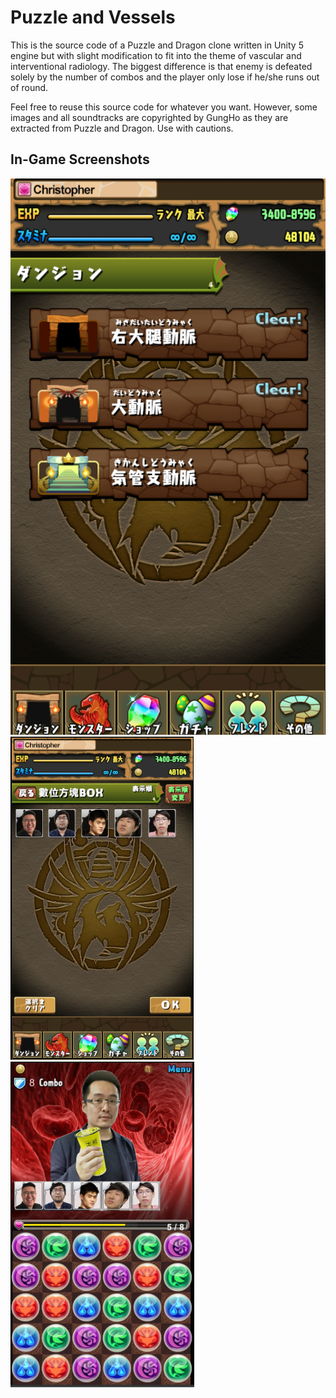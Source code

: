 # Puzzle and Vessels

This is the source code of a Puzzle and Dragon clone written in Unity 5 engine but with slight modification to fit into the theme of vascular and interventional radiology. The biggest difference is that enemy is defeated solely by the number of combos and the player only lose if he/she runs out of round.

Feel free to reuse this source code for whatever you want. However, some images and all soundtracks are copyrighted by GungHo as they are extracted from Puzzle and Dragon. Use with cautions.

## In-Game Screenshots

![Stage Selection Screenshot](https://github.com/Tsubaki520/MatchPuzzleGame/blob/master/Release/Images/Stage-Selection-v0.1.png)
![Equipment Selection Screenshot](https://raw.githubusercontent.com/Tsubaki520/MatchPuzzleGame/master/Release/Images/Equipment-Selection-v0.1.png)
![In-Game Screenshot](https://raw.githubusercontent.com/Tsubaki520/MatchPuzzleGame/master/Release/Images/Game-v0.1.png)